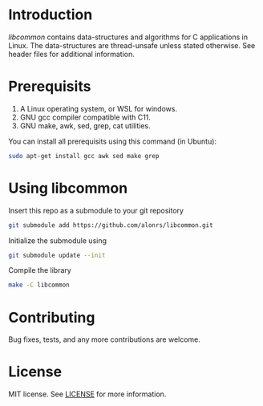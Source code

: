 # Introduction

*libcommon* contains data-structures and algorithms for C applications in Linux. The data-structures are thread-unsafe unless stated otherwise. See header files for additional information. 

# Prerequisits
1. A Linux operating system, or WSL for windows.
2. GNU gcc compiler compatible with C11.
3. GNU make, awk, sed, grep, cat utilities.

You can install all prerequisits using this command (in Ubuntu):
```bash
sudo apt-get install gcc awk sed make grep
```

# Using libcommon
Insert this repo as a submodule to your git repository
```bash
git submodule add https://github.com/alonrs/libcommon.git
```
Initialize the submodule using
```bash
git submodule update --init
```
Compile the library
```bash
make -C libcommon
```

# Contributing
Bug fixes, tests, and any more contributions are welcome.

# License
MIT license. See [LICENSE](LICENSE.MD) for more information.

